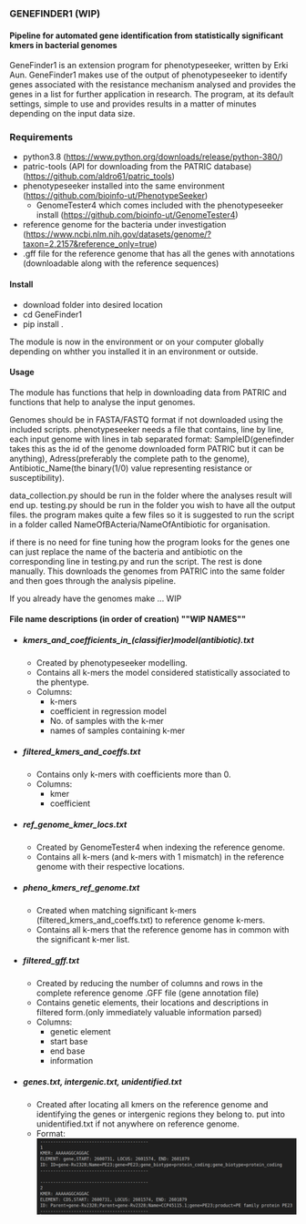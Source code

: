 ### GENEFINDER1 (WIP)

#### Pipeline for automated gene identification from statistically significant kmers in bacterial genomes

GeneFinder1 is an extension program for phenotypeseeker, written by Erki Aun. GeneFinder1 makes use of the output of phenotypeseeker to identify genes associated with the resistance mechanism analysed and provides the genes in a list for further application in research. The program, at its default settings, simple to use and provides results in a matter of minutes depending on the input data size. 

### Requirements
- python3.8 (https://www.python.org/downloads/release/python-380/)
- patric-tools (API for downloading from the PATRIC database) (https://github.com/aldro61/patric_tools)
- phenotypeseeker installed into the same environment (https://github.com/bioinfo-ut/PhenotypeSeeker)
    - GenomeTester4 which comes included with the phenotypeseeker install (https://github.com/bioinfo-ut/GenomeTester4)
- reference genome for the bacteria under investigation (https://www.ncbi.nlm.nih.gov/datasets/genome/?taxon=2,2157&reference_only=true)
- .gff file for the reference genome that has all the genes with annotations (downloadable along with the reference sequences)

#### Install
- download folder into desired location
- cd GeneFinder1
- pip install .

The module is now in the environment or on your computer globally depending on whther you installed it in an environment or outside.

#### Usage
The module has functions that help in downloading data from PATRIC and functions that help to analyse the input genomes.

Genomes should be in FASTA/FASTQ format if not downloaded using the included scripts.
phenotypeseeker needs a file that contains, line by line, each input genome with lines in tab separated format: SampleID(genefinder takes this as the id of the genome downloaded form PATRIC but it can be anything), Adress(preferably the complete path to the genome), Antibiotic_Name(the binary(1/0) value representing resistance or susceptibility).


data_collection.py should be run in the folder where the analyses result will end up.
testing.py should be run in the folder you wish to have all the output files. the program makes quite a few files so it is suggested to run the script in a folder called NameOfBActeria/NameOfAntibiotic for organisation.

if there is no need for fine tuning how the program looks for the genes one can just replace the name of the bacteria and antibiotic on the corresponding line in testing.py and run the script. The rest is done manually. This downloads the genomes from PATRIC into the same folder and then goes through the analysis pipeline.

If you already have the genomes make ... WIP

#### File name descriptions (in order of creation) ""WIP NAMES""
- ##### kmers_and_coefficients_in_(classifier)_model_(antibiotic).txt
    - Created by phenotypeseeker modelling.
    - Contains all k-mers the model considered statistically associated to the phentype.
    - Columns:
        - k-mers
        - coefficient in regression model
        - No. of samples with the k-mer
        - names of samples containing k-mer

- ##### filtered_kmers_and_coeffs.txt
    - Contains only k-mers with coefficients more than 0.
    - Columns:
        - kmer
        - coefficient
- ##### ref_genome_kmer_locs.txt
    - Created by GenomeTester4 when indexing the reference genome.
    - Contains all k-mers (and k-mers with 1 mismatch) in the reference genome with their respective locations.
- ##### pheno_kmers_ref_genome.txt
    - Created when matching significant k-mers (filtered_kmers_and_coeffs.txt) to reference genome k-mers.
    - Contains all k-mers that the reference genome has in common with the significant k-mer list.
- ##### filtered_gff.txt
    - Created by reducing the number of columns and rows in the complete reference genome .GFF file (gene annotation file)
    - Contains genetic elements, their locations and descriptions in filtered form.(only immediately valuable information parsed)
    - Columns:
        - genetic element
        - start base
        - end base
        - information
- ##### genes.txt, intergenic.txt, unidentified.txt
    - Created after locating all kmers on the reference genome and identifying the genes or intergenic regions they belong to. put into unidentified.txt if not anywhere on reference genome.
    - Format:
    ![alt text](image.png)